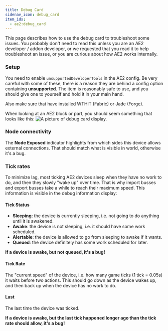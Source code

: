 ```yaml
---
title: Debug Card
sidenav_icon: debug_card
item_ids:
  - ae2:debug_card
---
```


This page describes how to use the debug card to troubleshoot some issues.
You probably don't need to read this unless you are an AE2 developer / addon developer,
or we requested that you read it to help troubleshoot an issue, or you are curious about how AE2 works internally.

### Setup

You need to enable `unsupportedDeveloperTools` in the AE2 config.
Be very careful with some of these, there is a reason they are behind a config option containing **unsupported**.
The <ItemLink id="debug_card" /> item is reasonably safe to use, and you should give one to yourself and hold it in your main hand.

Also make sure that have installed WTHIT (Fabric) or Jade (Forge).

When looking at an AE2 block or part, you should seem something that looks like this:
![A picture of debug card display.](../public/assets/large/debug-card-display.png)

### Node connectivity

The **Node Exposed** indicator highlights from which sides this device allows external connections.
That should match what is visible in world, otherwise it's a bug.

### Tick rates

To minimize lag, most ticking AE2 devices sleep when they have no work to do, and then they slowly "wake up" over time.
That is why import busses and export busses take a while to reach their maximum speed.
This information is visible in the debug information display:

#### Tick Status

- **Sleeping**: the device is currently sleeping, i.e. not going to do anything until it is awakened.
- **Awake**: the device is not sleeping, i.e. it should have some work scheduled.
- **Alertable**: the device is allowed to go from sleeping to awake if it wants.
- **Queued**: the device definitely has some work scheduled for later.

**If a device is awake, but not queued, it's a bug!**

#### Tick Rate

The "current speed" of the device, i.e. how many game ticks (1 tick = 0.05s) it waits before two actions.
This should go down as the device wakes up, and then back up when the device has no work to do.

#### Last

The last time the device was ticked.

**If a device is awake, but the last tick happened longer ago than the tick rate should allow, it's a bug!**
